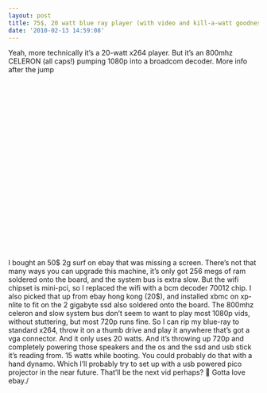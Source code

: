 ```yaml
---
layout: post
title: 75$, 20 watt blue ray player (with video and kill-a-watt goodness)
date: '2010-02-13 14:59:08'
---
```



Yeah, more technically it’s a 20-watt x264 player. But it’s an 800mhz CELERON (all caps!) pumping 1080p into a broadcom decoder. More info after the jump

<object height="344" width="425"><param name="movie" value="http://www.youtube.com/v/yY_cLCXu4Dk&color1=0xb1b1b1&color2=0xcfcfcf&hl=en_US&feature=player_embedded&fs=1"></param><param name="allowFullScreen" value="true"></param><param name="allowScriptAccess" value="always"></param><embed allowfullscreen="true" allowscriptaccess="always" height="344" src="http://www.youtube.com/v/yY_cLCXu4Dk&color1=0xb1b1b1&color2=0xcfcfcf&hl=en_US&feature=player_embedded&fs=1" type="application/x-shockwave-flash" width="425"></embed></object>

  
 I bought an 50$ 2g surf on ebay that was missing a screen. There’s not that many ways you can upgrade this machine, it’s only got 256 megs of ram soldered onto the board, and the system bus is extra slow. But the wifi chipset is mini-pci, so I replaced the wifi with a bcm decoder 70012 chip. I also picked that up from ebay hong kong (20$), and installed xbmc on xp-nlite to fit on the 2 gigabyte ssd also soldered onto the board. The 800mhz celeron and slow system bus don’t seem to want to play most 1080p vids, without stuttering, but most 720p runs fine. So I can rip my blue-ray to standard x264, throw it on a thumb drive and play it anywhere that’s got a vga connector. And it only uses 20 watts. And it’s throwing up 720p and completely powering those speakers and the os and the ssd and usb stick it’s reading from. 15 watts while booting. You could probably do that with a hand dynamo. Which I’ll probably try to set up with a usb powered pico projector in the near future. That’ll be the next vid perhaps? 🙂 Gotta love ebay./


